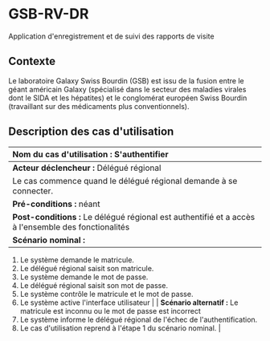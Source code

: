 # GSB-RV-DR
Application d'enregistrement et de suivi des rapports de visite
## Contexte
Le laboratoire Galaxy Swiss Bourdin (GSB) est issu de la fusion entre le géant américain Galaxy (spécialisé dans le secteur des maladies virales dont le SIDA et les hépatites) et le conglomérat européen Swiss Bourdin (travaillant sur des médicaments plus conventionnels).
## Description des cas d'utilisation
| **Nom du cas d'utilisation :** S'authentifier |
|:----------|
| **Acteur déclencheur :** Délégué régional |
| Le cas commence quand le délégué régional demande à se connecter. |
| **Pré-conditions :** néant |
| **Post-conditions :** Le délégué régional est authentifié et a accès à l'ensemble des fonctionalités |
| **Scénario nominal :**
1. Le système demande le matricule. 
2. Le délégué régional saisit son matricule.
3. Le système demande le mot de passe.
4. Le délégué régional saisit son mot de passe.
5. Le système contrôle le matricule et le mot de passe.
6. Le système active l'interface utilisateur |
| **Scénario alternatif :** Le matricule est inconnu ou le mot de passe est incorrect
1. Le système informe le délégué régional de l'échec de l'authentification.
2. Le cas d'utilisation reprend à l'étape 1 du scénario nominal. |
